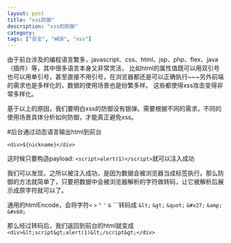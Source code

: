 ```yaml
---
layout: post
title: "xss防御"
description: "xss的防御"
category: 
tags: ["安全", "WEB", "xss"]
---
```


由于前台涉及的编程语言繁多，javascript、css、html、jsp、php、flex、java（插件）等，其中很多语言本身又非常灵活，
比如html的属性值既可以用双引号也可以用单引号，甚至直接不用引号，在浏览器都还是可以正确执行~~~另外前端的需求也是多样化的，数据的使用场景也是纷繁多样。
这些都使得xss攻击变得非常多样化。  

基于以上的原因，我们要明白xss的防御没有银弹。需要根据不同的需求，不同的使用场景具体分析如何防御，才能真正避免xss。

#后台通过动态语言输出html到前台

	<div>${nickname}</div>

这时候只要构造payload: `<script>alert(1)</script>`就可以注入成功  

我们可以发现，之所以被注入成功，是因为数据会被浏览器当成标签执行。那么防御的方法就简单了，只要把数据中会被浏览器解析的字符做转码，让它被解析后展示成原字符就可以了。   

通用的htmlEncode，会将字符`<` `>` `"` `'` `&`  ```转码成 `&lt;`  `&gt;`  `&quot;` `&#x27;` `&amp;` `&#x60;`

那么经过转码后，我们返回到前台的html就变成  `<div>&lt;script&gt;alert(1)&lt;/script&gt;</div>`
